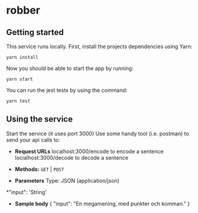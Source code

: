 # robber

## Getting started

This service runs locally. First, install the projects dependencies using Yarn: 

`yarn install`

Now you should be able to start the app by running:

`yarn start`

You can run the jest tests by using the command:

`yarn test`

## Using the service

Start the service (it uses port 3000) Use some handy tool (i.e. postman) to send your api calls to:

* **Request URLs**
  localhost:3000/encode to encode a sentence
  locialhost:3000/decode to decode a sentence

* **Methods:**
  `GET` | `POST`

* **Parameters**
Type: JSON (application/json)

*"input": 'String'

* **Sample body**
{
	"input": "En megamening, med punkter och komman."
}


